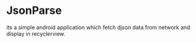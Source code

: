# JsonParse
its a simple android application which fetch djson data from network and display in recyclerview.
